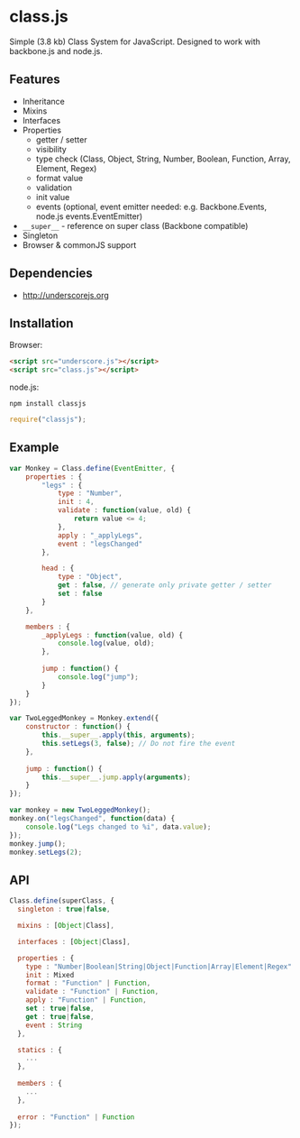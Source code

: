 class.js
========

Simple (3.8 kb) Class System for JavaScript. Designed to work with backbone.js and node.js.

## Features

  * Inheritance
  * Mixins
  * Interfaces
  * Properties
    * getter / setter
    * visibility
  	* type check (Class, Object, String, Number, Boolean, Function, Array, Element, Regex)
  	* format value
    * validation
    * init value
    * events (optional, event emitter needed: e.g. Backbone.Events, node.js events.EventEmitter)
  * ```__super__``` - reference on super class (Backbone compatible)
  * Singleton
  * Browser & commonJS support

## Dependencies

  * http://underscorejs.org

## Installation

Browser:

```html
<script src="underscore.js"></script>
<script src="class.js"></script>
```

node.js:

```
npm install classjs
```

```js
require("classjs");
```

## Example


```js
var Monkey = Class.define(EventEmitter, {
	properties : {
		"legs" : {
			type : "Number",
			init : 4,
			validate : function(value, old) {
				return value <= 4;
			},
			apply : "_applyLegs",
			event : "legsChanged"
		},

		head : {
			type : "Object",
			get : false, // generate only private getter / setter
			set : false
		}
	},

	members : {
		_applyLegs : function(value, old) {
			console.log(value, old);
		},
		
		jump : function() {
			console.log("jump");
		}
	}
});

var TwoLeggedMonkey = Monkey.extend({
	constructor : function() {
		this.__super__.apply(this, arguments);
		this.setLegs(3, false); // Do not fire the event
	},
	
	jump : function() {
		this.__super__.jump.apply(arguments);
	}
});

var monkey = new TwoLeggedMonkey();
monkey.on("legsChanged", function(data) {
	console.log("Legs changed to %i", data.value);
});
monkey.jump();
monkey.setLegs(2);
```

## API

```js
Class.define(superClass, {
  singleton : true|false,

  mixins : [Object|Class],

  interfaces : [Object|Class],

  properties : {
    type : "Number|Boolean|String|Object|Function|Array|Element|Regex" | Class,
    init : Mixed
    format : "Function" | Function,
    validate : "Function" | Function,
    apply : "Function" | Function,
    set : true|false,
    get : true|false,
    event : String
  },

  statics : {
    ...
  },
  
  members : {
    ...
  },
  
  error : "Function" | Function
});
```